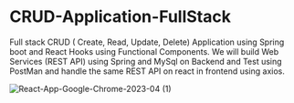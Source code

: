 # CRUD-Application-FullStack

Full stack CRUD ( Create, Read, Update, Delete) Application using Spring boot and React Hooks using Functional Components. We will build Web Services (REST API) using Spring and MySql on Backend and Test using PostMan and handle the same REST API on react in frontend using axios. 

![React-App-Google-Chrome-2023-04 (1)](https://user-images.githubusercontent.com/107167604/232253156-115feb43-abdd-4498-bec9-9cfc7ea52481.gif)
